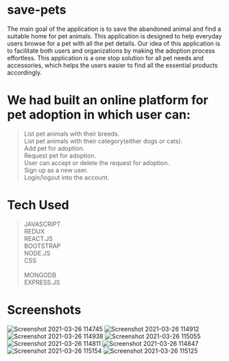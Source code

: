 
# save-pets
The main goal of the application is to save the abandoned animal and find a suitable
home for pet animals. This application is designed to help everyday users browse for a pet 
with all the pet details. Our idea of this application is to facilitate both users and organizations 
by making the adoption process effortless. This application is a one stop solution for all pet 
needs and accessories, which helps the users easier to find all the essential products 
accordingly.

# We had built an online platform for pet adoption in which user can: 

 > List pet animals with their breeds. <br>
 >List pet animals with their category(either dogs or cats). <br>
 >Add pet for adoption. <br>
 >Request pet for adoption. <br>
 >User can accept or delete the request for adoption.<br>
 >Sign up as a new user.<br> 
 >Login/logout into the account. 

# Tech Used 
>JAVASCRIPT<br> 
>REDUX<br>
>REACT.JS<br>
>BOOTSTRAP<br>
>NODE.JS<br>
>CSS <br>                                                                                   
>MONGODB<br>
>EXPRESS.JS<br>

# Screenshots
![Screenshot 2021-03-26 114745](https://user-images.githubusercontent.com/70049584/112591212-08107900-8e2a-11eb-96f6-b07889aedea1.png)
![Screenshot 2021-03-26 114912](https://user-images.githubusercontent.com/70049584/112591306-2eceaf80-8e2a-11eb-88ee-9a6a55f3720c.png)
![Screenshot 2021-03-26 114938](https://user-images.githubusercontent.com/70049584/112591312-31c9a000-8e2a-11eb-8a17-e56dbe5dc524.png)
![Screenshot 2021-03-26 115055](https://user-images.githubusercontent.com/70049584/112591218-0a72d300-8e2a-11eb-9646-47940eb6cb6c.png)
![Screenshot 2021-03-26 114811](https://user-images.githubusercontent.com/70049584/112591294-2aa29200-8e2a-11eb-9478-40314e0cdef0.png)
![Screenshot 2021-03-26 114847](https://user-images.githubusercontent.com/70049584/112591296-2c6c5580-8e2a-11eb-9beb-f22d3771647b.png)
![Screenshot 2021-03-26 115154](https://user-images.githubusercontent.com/70049584/112591333-39894480-8e2a-11eb-86de-2096be571d6e.png)
![Screenshot 2021-03-26 115125](https://user-images.githubusercontent.com/70049584/112591339-3a21db00-8e2a-11eb-9231-8ceb3a65b615.png)


